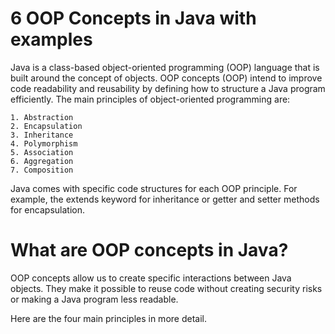 # 6 OOP Concepts in Java with examples

Java is a class-based object-oriented programming (OOP) language that is built around the concept of objects. OOP concepts (OOP) intend to improve code readability and reusability by defining how to structure a Java program efficiently. The main principles of object-oriented programming are:

    1. Abstraction
    2. Encapsulation
    3. Inheritance
    4. Polymorphism
    5. Association
    6. Aggregation
    7. Composition

Java comes with specific code structures for each OOP principle. For example, the extends keyword for inheritance or getter and setter methods for encapsulation.


# What are OOP concepts in Java?

OOP concepts allow us to create specific interactions between Java objects. They make it possible to reuse code without creating security risks or making a Java program less readable.

Here are the four main principles in more detail.
